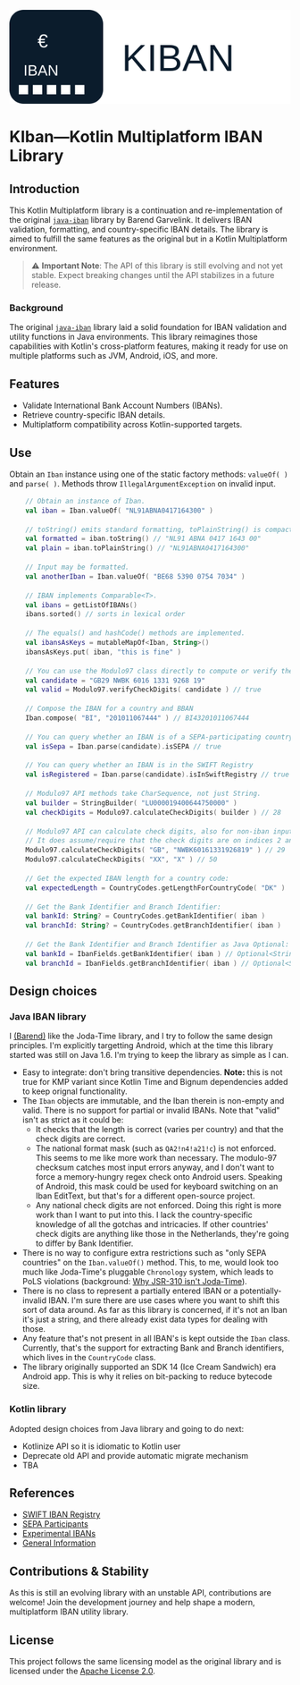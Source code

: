 ![Kiban](.idea/icon.svg)
# **K**Iban—Kotlin Multiplatform IBAN Library


## Introduction

This Kotlin Multiplatform library is a continuation and re-implementation of the original [`java-iban`](https://github.com/barend/java-iban) library by Barend Garvelink. It delivers IBAN validation, formatting, and country-specific IBAN details. The library is aimed to fulfill the same features as the original but in a Kotlin Multiplatform environment.

> ⚠ **Important Note**: The API of this library is still evolving and not yet stable. Expect breaking changes until the API stabilizes in a future release.

### Background

The original [`java-iban`]((https://github.com/barend/java-iban)) library laid a solid foundation for IBAN validation and utility functions in Java environments. This library reimagines those capabilities with Kotlin's cross-platform features, making it ready for use on multiple platforms such as JVM, Android, iOS, and more.

## Features

- Validate International Bank Account Numbers (IBANs).
- Retrieve country-specific IBAN details.
- Multiplatform compatibility across Kotlin-supported targets.

## Use

Obtain an `Iban` instance using one of the static factory methods: `valueOf( )` and `parse( )`. Methods throw `IllegalArgumentException` on invalid input.

``` kotlin
    // Obtain an instance of Iban.
    val iban = Iban.valueOf( "NL91ABNA0417164300" )

    // toString() emits standard formatting, toPlainString() is compact.
    val formatted = iban.toString() // "NL91 ABNA 0417 1643 00"
    val plain = iban.toPlainString() // "NL91ABNA0417164300"

    // Input may be formatted.
    val anotherIban = Iban.valueOf( "BE68 5390 0754 7034" )
    
    // IBAN implements Comparable<T>.
    val ibans = getListOfIBANs()
    ibans.sorted() // sorts in lexical order
    
    // The equals() and hashCode() methods are implemented.
    val ibansAsKeys = mutableMapOf<Iban, String>()
    ibansAsKeys.put( iban, "this is fine" )
    
    // You can use the Modulo97 class directly to compute or verify the check digits on an input.
    val candidate = "GB29 NWBK 6016 1331 9268 19"
    val valid = Modulo97.verifyCheckDigits( candidate ) // true
    
    // Compose the IBAN for a country and BBAN
    Iban.compose( "BI", "201011067444" ) // BI43201011067444

    // You can query whether an IBAN is of a SEPA-participating country
    val isSepa = Iban.parse(candidate).isSEPA // true

    // You can query whether an IBAN is in the SWIFT Registry
    val isRegistered = Iban.parse(candidate).isInSwiftRegistry // true

    // Modulo97 API methods take CharSequence, not just String.
    val builder = StringBuilder( "LU000019400644750000" )
    val checkDigits = Modulo97.calculateCheckDigits( builder ) // 28

    // Modulo97 API can calculate check digits, also for non-iban inputs.
    // It does assume/require that the check digits are on indices 2 and 3.
    Modulo97.calculateCheckDigits( "GB", "NWBK60161331926819" ) // 29
    Modulo97.calculateCheckDigits( "XX", "X" ) // 50

    // Get the expected IBAN length for a country code:
    val expectedLength = CountryCodes.getLengthForCountryCode( "DK" )

    // Get the Bank Identifier and Branch Identifier:
    val bankId: String? = CountryCodes.getBankIdentifier( iban )
    val branchId: String? = CountryCodes.getBranchIdentifier( iban )

    // Get the Bank Identifier and Branch Identifier as Java Optional:
    val bankId = IbanFields.getBankIdentifier( iban ) // Optional<String>
    val branchId = IbanFields.getBranchIdentifier( iban ) // Optional<String>
```

## Design choices

### Java IBAN library

I [(Barend)](https://github.com/barend) like the Joda-Time library, and I try to follow the same design principles. I'm explicitly targetting Android, which at the time this library started was still on Java 1.6. I'm trying to keep the library as simple as I can.
* Easy to integrate: don't bring transitive dependencies. **Note:** this is not true for KMP variant since Kotlin Time and Bignum dependencies added to keep orignal functionality.
* The `Iban` objects are immutable, and the Iban therein is non-empty and valid. There is no support for partial or invalid IBANs. Note that "valid" isn't as strict as it could be:
  * It checks that the length is correct (varies per country) and that the check digits are correct.
  * The national format mask (such as `QA2!n4!a21!c`) is not enforced. This seems to me like more work than necessary. The modulo-97 checksum catches most input errors anyway, and I don't want to force a memory-hungry regex check onto Android users. Speaking of Android, this mask could be used for keyboard switching on an Iban EditText, but that's for a different open-source project.
  * Any national check digits are not enforced. Doing this right is more work than I want to put into this. I lack the country-specific knowledge of all the gotchas and intricacies. If other countries' check digits are anything like those in the Netherlands, they're going to differ by Bank Identifier.
* There is no way to configure extra restrictions such as "only SEPA countries" on the `Iban.valueOf()` method. This, to me, would look too much like Joda-Time's pluggable `Chronology` system, which leads to PoLS violations (background: [Why JSR-310 isn't Joda-Time](https://blog.joda.org/2009/11/why-jsr-310-isn-joda-time_4941.html)).
* There is no class to represent a partially entered IBAN or a potentially-invalid IBAN. I'm sure there are use cases where you want to shift this sort of data around. As far as this library is concerned, if it's not an Iban it's just a string, and there already exist data types for dealing with those.
* Any feature that's not present in all IBAN's is kept outside the `Iban` class. Currently, that's the support for extracting Bank and Branch identifiers, which lives in the `CountryCode` class.
* The library originally supported an SDK 14 (Ice Cream Sandwich) era Android app. This is why it relies on bit-packing to reduce bytecode size.

### Kotlin library

Adopted design choices from Java library and going to do next:
* Kotlinize API so it is idiomatic to Kotlin user
* Deprecate old API and provide automatic migrate mechanism
* TBA

## References

* [SWIFT IBAN Registry](https://www.swift.com/sites/default/files/resources/iban_registry.pdf)
* [SEPA Participants](https://www.europeanpaymentscouncil.eu/document-library/other/epc-list-sepa-scheme-countries)
* [Experimental IBANs](https://www.iban.com/structure)
* [General Information](http://en.wikipedia.org/wiki/IBAN)

## Contributions & Stability

As this is still an evolving library with an unstable API, contributions are welcome! Join the development journey and help shape a modern, multiplatform IBAN utility library.

## License

This project follows the same licensing model as the original library and is licensed under the [Apache License 2.0](https://www.apache.org/licenses/LICENSE-2.0).